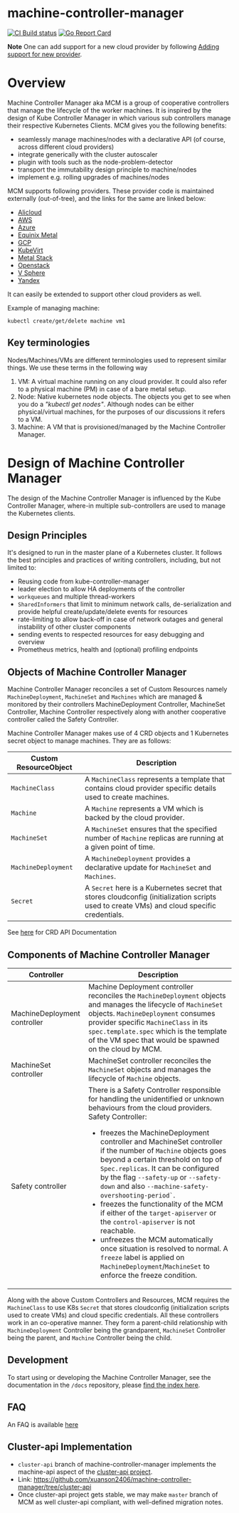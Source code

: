 # machine-controller-manager

[![CI Build status](https://concourse.ci.gardener.cloud/api/v1/teams/gardener/pipelines/machine-controller-manager-master/jobs/master-head-update-job/badge)](https://concourse.ci.gardener.cloud/teams/gardener/pipelines/machine-controller-manager-master/jobs/master-head-update-job)
[![Go Report Card](https://goreportcard.com/badge/github.com/xuanson2406/machine-controller-manager)](https://goreportcard.com/report/github.com/xuanson2406/machine-controller-manager)

**Note**
One can add support for a new cloud provider by following [Adding support for new provider](https://github.com/xuanson2406/machine-controller-manager/blob/master/docs/development/cp_support_new.md). 

# Overview

Machine Controller Manager aka MCM is a group of cooperative controllers that manage the lifecycle of the worker machines. It is inspired by the design of Kube Controller Manager in which various sub controllers manage their respective Kubernetes Clients. MCM gives you the following benefits:

- seamlessly manage machines/nodes with a declarative API (of course, across different cloud providers)
- integrate generically with the cluster autoscaler
- plugin with tools such as the node-problem-detector
- transport the immutability design principle to machine/nodes
- implement e.g. rolling upgrades of machines/nodes

MCM supports following providers. These provider code is maintained externally (out-of-tree), and the links for the same are linked below: 
* [Alicloud](https://github.com/xuanson2406/machine-controller-manager-provider-alicloud)
* [AWS](https://github.com/xuanson2406/machine-controller-manager-provider-aws)
* [Azure](https://github.com/xuanson2406/machine-controller-manager-provider-azure)
* [Equinix Metal](https://github.com/xuanson2406/machine-controller-manager-provider-equinix-metal)
* [GCP](https://github.com/xuanson2406/machine-controller-manager-provider-gcp)
* [KubeVirt](https://github.com/xuanson2406/machine-controller-manager-provider-kubevirt)
* [Metal Stack](https://github.com/metal-stack/machine-controller-manager-provider-metal)
* [Openstack](https://github.com/xuanson2406/machine-controller-manager-provider-openstack)
* [V Sphere](https://github.com/xuanson2406/machine-controller-manager-provider-vsphere)
* [Yandex](https://github.com/xuanson2406/machine-controller-manager-provider-yandex)

It can easily be extended to support other cloud providers as well.

Example of managing machine:
```
kubectl create/get/delete machine vm1
```

## Key terminologies

Nodes/Machines/VMs are different terminologies used to represent similar things. We use these terms in the following way

1. VM: A virtual machine running on any cloud provider. It could also refer to a physical machine (PM) in case of a bare metal setup.
1. Node: Native kubernetes node objects. The objects you get to see when you do a *"kubectl get nodes"*. Although nodes can be either physical/virtual machines, for the purposes of our discussions it refers to a VM.
1. Machine: A VM that is provisioned/managed by the Machine Controller Manager.

# Design of Machine Controller Manager

The design of the Machine Controller Manager is influenced by the Kube Controller Manager, where-in multiple sub-controllers are used to manage the Kubernetes clients.

## Design Principles

It's designed to run in the master plane of a Kubernetes cluster. It follows the best principles and practices of writing controllers, including, but not limited to:

- Reusing code from kube-controller-manager
- leader election to allow HA deployments of the controller
- `workqueues` and multiple thread-workers
- `SharedInformers` that limit to minimum network calls, de-serialization and provide helpful create/update/delete events for resources
- rate-limiting to allow back-off in case of network outages and general instability of other cluster components
- sending events to respected resources for easy debugging and overview
- Prometheus metrics, health and (optional) profiling endpoints

## Objects of Machine Controller Manager

Machine Controller Manager reconciles a set of Custom Resources namely `MachineDeployment`, `MachineSet` and `Machines` which are managed & monitored by their controllers MachineDeployment Controller, MachineSet Controller, Machine Controller respectively along with another cooperative controller called the Safety Controller.

Machine Controller Manager makes use of 4 CRD objects and 1 Kubernetes secret object to manage machines. They are as follows:

| Custom ResourceObject | Description |
| --- | --- |
| `MachineClass`| A `MachineClass` represents a template that contains cloud provider specific details used to create machines.|
| `Machine`| A `Machine` represents a VM which is backed by the cloud provider.|
| `MachineSet` | A `MachineSet` ensures that the specified number of `Machine` replicas are running at a given point of time.|
| `MachineDeployment`| A `MachineDeployment` provides a declarative update for `MachineSet` and `Machines`.|
| `Secret`| A `Secret` here is a Kubernetes secret that stores cloudconfig (initialization scripts used to create VMs) and cloud specific credentials.|

See [here](docs/documents/apis.md) for CRD API Documentation


## Components of Machine Controller Manager

<table>
    <thead>
        <tr>
            <th>Controller</th>
            <th>Description</th>
        </tr>
    </thead>
    <tbody>
        <tr>
            <td>MachineDeployment controller</td>
            <td>Machine Deployment controller reconciles the <code>MachineDeployment</code> objects and manages the lifecycle of <code>MachineSet</code> objects. <code>MachineDeployment</code> consumes provider specific <code>MachineClass</code> in its <code>spec.template.spec</code> which is the template of the VM spec that would be spawned on the cloud by MCM.</td>
        </tr>
        <tr>
            <td>MachineSet controller</td>
            <td>MachineSet controller reconciles the <code>MachineSet</code> objects and manages the lifecycle of <code>Machine</code> objects.</td>
        </tr>
        <tr>
            <td>Safety controller</td>
            <td>There is a Safety Controller responsible for handling the unidentified or unknown behaviours from the cloud providers. Safety Controller:
                <ul>
                    <li>
                        freezes the MachineDeployment controller and MachineSet controller if the number of <code>Machine</code> objects goes beyond a certain threshold on top of <code>Spec.replicas</code>. It can be configured by the flag <code>--safety-up</code> or <code>--safety-down</code> and also <code>--machine-safety-overshooting-period`</code>.
                    </li>
                    <li>
                        freezes the functionality of the MCM if either of the <code>target-apiserver</code> or the <code>control-apiserver</code> is not reachable.
                    </li>
                    <li>
                        unfreezes the MCM automatically once situation is resolved to normal. A <code>freeze</code> label is applied on <code>MachineDeployment</code>/<code>MachineSet</code> to enforce the freeze condition.
                    </li>
                </ul>
            </td>
        </tr>
    </tbody>
</table>

Along with the above Custom Controllers and Resources, MCM requires the `MachineClass` to use K8s `Secret` that stores cloudconfig (initialization scripts used to create VMs) and cloud specific credentials. All these controllers work in an co-operative manner. They form a parent-child relationship with `MachineDeployment` Controller being the grandparent, `MachineSet` Controller being the parent, and `Machine` Controller being the child.


## Development

To start using or developing the Machine Controller Manager, see the documentation in the `/docs` repository, please [find the index here](docs/README.md).

## FAQ
An FAQ is available [here](docs/FAQ.md)

## Cluster-api Implementation
- `cluster-api` branch of machine-controller-manager implements the machine-api aspect of the [cluster-api project](https://github.com/kubernetes-sigs/cluster-api).
- Link: https://github.com/xuanson2406/machine-controller-manager/tree/cluster-api
- Once cluster-api project gets stable, we may make `master` branch of MCM as well cluster-api compliant, with well-defined migration notes.
